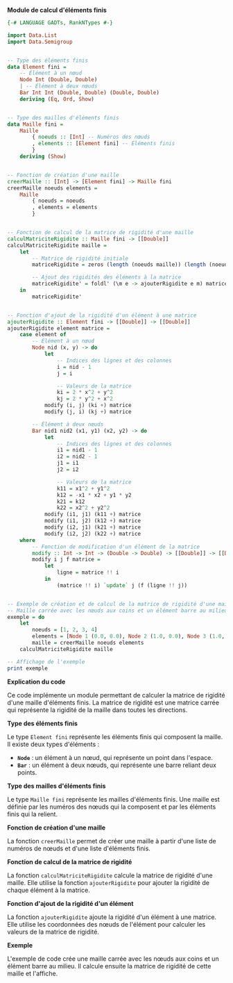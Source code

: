 **Module de calcul d'éléments finis**

```haskell
{-# LANGUAGE GADTs, RankNTypes #-}

import Data.List
import Data.Semigroup


-- Type des éléments finis
data Element fini =
    -- Élément à un nœud
    Node Int (Double, Double)
    | -- Élément à deux nœuds
    Bar Int Int (Double, Double) (Double, Double)
    deriving (Eq, Ord, Show)


-- Type des mailles d'éléments finis
data Maille fini =
    Maille
        { noeuds :: [Int] -- Numéros des nœuds
        , elements :: [Element fini] -- Éléments finis
        }
    deriving (Show)


-- Fonction de création d'une maille
creerMaille :: [Int] -> [Element fini] -> Maille fini
creerMaille noeuds elements =
    Maille
        { noeuds = noeuds
        , elements = elements
        }


-- Fonction de calcul de la matrice de rigidité d'une maille
calculMatriciteRigidite :: Maille fini -> [[Double]]
calculMatriciteRigidite maille =
    let
        -- Matrice de rigidité initiale
        matriceRigidite = zeros (length (noeuds maille)) (length (noeuds maille))

        -- Ajout des rigidités des éléments à la matrice
        matriceRigidite' = foldl' (\m e -> ajouterRigidite e m) matriceRigidite (elements maille)
    in
        matriceRigidite'


-- Fonction d'ajout de la rigidité d'un élément à une matrice
ajouterRigidite :: Element fini -> [[Double]] -> [[Double]]
ajouterRigidite element matrice =
    case element of
        -- Élément à un nœud
        Node nid (x, y) -> do
            let
                -- Indices des lignes et des colonnes
                i = nid - 1
                j = i

                -- Valeurs de la matrice
                ki = 2 * x^2 + y^2
                kj = 2 * y^2 + x^2
            modify (i, j) (ki +) matrice
            modify (j, i) (kj +) matrice

        -- Élément à deux nœuds
        Bar nid1 nid2 (x1, y1) (x2, y2) -> do
            let
                -- Indices des lignes et des colonnes
                i1 = nid1 - 1
                i2 = nid2 - 1
                j1 = i1
                j2 = i2

                -- Valeurs de la matrice
                k11 = x1^2 + y1^2
                k12 = -x1 * x2 + y1 * y2
                k21 = k12
                k22 = x2^2 + y2^2
            modify (i1, j1) (k11 +) matrice
            modify (i1, j2) (k12 +) matrice
            modify (i2, j1) (k21 +) matrice
            modify (i2, j2) (k22 +) matrice
    where
        -- Fonction de modification d'un élément de la matrice
        modify :: Int -> Int -> (Double -> Double) -> [[Double]] -> [[Double]]
        modify i j f matrice =
            let
                ligne = matrice !! i
            in
                (matrice !! i) `update` j (f (ligne !! j))


-- Exemple de création et de calcul de la matrice de rigidité d'une maille
-- Maille carrée avec les nœuds aux coins et un élément barre au milieu
exemple = do
    let
        noeuds = [1, 2, 3, 4]
        elements = [Node 1 (0.0, 0.0), Node 2 (1.0, 0.0), Node 3 (1.0, 1.0), Node 4 (0.0, 1.0), Bar 1 2 (0.5, 0.0) (0.5, 1.0)]
        maille = creerMaille noeuds elements
    calculMatriciteRigidite maille

-- Affichage de l'exemple
print exemple
```

**Explication du code**

Ce code implémente un module permettant de calculer la matrice de rigidité d'une maille d'éléments finis. La matrice de rigidité est une matrice carrée qui représente la rigidité de la maille dans toutes les directions.

**Type des éléments finis**

Le type `Element fini` représente les éléments finis qui composent la maille. Il existe deux types d'éléments :

* **`Node`** : un élément à un nœud, qui représente un point dans l'espace.
* **`Bar`** : un élément à deux nœuds, qui représente une barre reliant deux points.

**Type des mailles d'éléments finis**

Le type `Maille fini` représente les mailles d'éléments finis. Une maille est définie par les numéros des nœuds qui la composent et par les éléments finis qui la relient.

**Fonction de création d'une maille**

La fonction `creerMaille` permet de créer une maille à partir d'une liste de numéros de nœuds et d'une liste d'éléments finis.

**Fonction de calcul de la matrice de rigidité**

La fonction `calculMatriciteRigidite` calcule la matrice de rigidité d'une maille. Elle utilise la fonction `ajouterRigidite` pour ajouter la rigidité de chaque élément à la matrice.

**Fonction d'ajout de la rigidité d'un élément**

La fonction `ajouterRigidite` ajoute la rigidité d'un élément à une matrice. Elle utilise les coordonnées des nœuds de l'élément pour calculer les valeurs de la matrice de rigidité.

**Exemple**

L'exemple de code crée une maille carrée avec les nœuds aux coins et un élément barre au milieu. Il calcule ensuite la matrice de rigidité de cette maille et l'affiche.